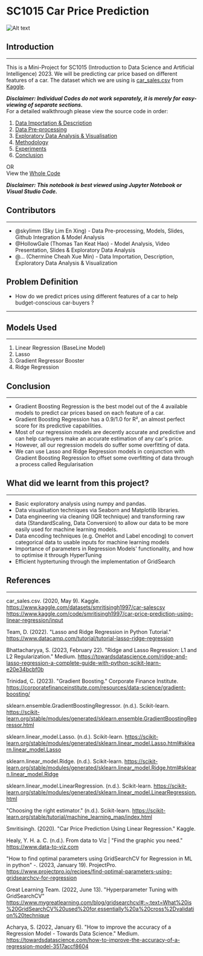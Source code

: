 # SC1015 Car Price Prediction
![Alt text](https://github.com/skylimm/SC1015-Car-Price-Prediction/blob/main/img.png)

## Introduction
***
This is a Mini-Project for SC1015 (Introduction to Data Science and Artificial Intelligence) 2023. We will be predicting car price based on different features of a car. The dataset which we are using is [car_sales.csv](https://www.kaggle.com/datasets/smritisingh1997/car-salescsv?topic=internetDataset) from [Kaggle](https://www.kaggle.com).  <br />

_**Disclaimer: Individual Codes do not work separately, it is merely for easy-viewing of separate sections.**_  <br />
For a detailed walkthrough please view the source code in order: 
1. [Data Importation & Description](https://github.com/skylimm/SC1015-Car-Price-Prediction/blob/main/Data%20Importation%20%26%20Description.ipynb)
2. [Data Pre-processing](https://github.com/skylimm/SC1015-Car-Price-Prediction/blob/main/Data%20Pre-processing.ipynb)
3. [Exploratory Data Analysis & Visualisation](https://github.com/skylimm/SC1015-Car-Price-Prediction/blob/main/Exploratory%20Data%20Analysis%20%26%20Visualization.ipynb)
4. [Methodology](https://github.com/skylimm/SC1015-Car-Price-Prediction/blob/main/Methodology.ipynb)
5. [Experiments](https://github.com/skylimm/SC1015-Car-Price-Prediction/blob/main/Experiments.ipynb)
6. [Conclusion](https://github.com/skylimm/SC1015-Car-Price-Prediction/blob/main/Conclusion.ipynb)

OR<br />
View the [Whole Code](https://github.com/skylimm/SC1015-Car-Price-Prediction/blob/main/Car%20Prediction.ipynb)  <br />


_**Disclaimer: This notebook is best viewed using Jupyter Notebook or Visual Studio Code.**_


## Contributors
***
- @skylimm (Sky Lim En Xing) - Data Pre-processing, Models, Slides, Github Integration & Model Analysis 
- @HollowGale (Thomas Tan Keat Hao) - Model Analysis, Video Presentation, Slides & Exploratory Data Analysis
- @... (Chermine Cheah Xue Min) - Data Importation, Description, Exploratory Data Analysis & Visualization


## Problem Definition
- How do we predict prices using different features of a car to help budget-conscious car-buyers ?
***

## Models Used
***
1. Linear Regression (BaseLine Model)
2. Lasso
3. Gradient Regressor Booster
4. Ridge Regression


## Conclusion
***
- Gradient Boosting Regression is the best model out of the 4 available models to predict car prices based on each feature of a car.
- Gradient Boosting Regression has a 0.9/1.0 for R², an almost perfect score for its predictive capabilities.
- Most of our regression models are decently accurate and predictive and can help carbuyers make an accurate estimation of any car's price.
- However, all our regression models do suffer some overfitting of data.
- We can use Lasso and Ridge Regression models in conjunction with Gradient Boosting Regression to offset some overfitting of data through a process called Regularisation


## What did we learnt from this project?
***
- Basic exploratory analysis using numpy and pandas.
- Data visualisation techniques via Seaborn and Matplotlib libraries.
- Data engineering via cleaning (IQR technique) and transforming raw data (StandardScaling, Data Conversion) to allow our data to be more easily used for machine learning models.
- Data encoding techniques (e.g. OneHot and Label encoding) to convert categorical data to usable inputs for machine learning models
- Importance of parameters in Regression Models' functionality, and how to optimise it through HyperTuning
- Efficient hyptertuning through the implementation of GridSearch


## References
***
car_sales.csv. (2020, May 9). Kaggle. https://www.kaggle.com/datasets/smritisingh1997/car-salescsv
https://www.kaggle.com/code/smritisingh1997/car-price-prediction-using-linear-regression/input

Team, D. (2022). "Lasso and Ridge Regression in Python Tutorial." https://www.datacamp.com/tutorial/tutorial-lasso-ridge-regression

Bhattacharyya, S. (2023, February 22). "Ridge and Lasso Regression: L1 and L2 Regularization." Medium. https://towardsdatascience.com/ridge-and-lasso-regression-a-complete-guide-with-python-scikit-learn-e20e34bcbf0b

Trinidad, C. (2023). "Gradient Boosting." Corporate Finance Institute. https://corporatefinanceinstitute.com/resources/data-science/gradient-boosting/

sklearn.ensemble.GradientBoostingRegressor. (n.d.). Scikit-learn. https://scikit-learn.org/stable/modules/generated/sklearn.ensemble.GradientBoostingRegressor.html

sklearn.linear_model.Lasso. (n.d.). Scikit-learn. https://scikit-learn.org/stable/modules/generated/sklearn.linear_model.Lasso.html#sklearn.linear_model.Lasso

sklearn.linear_model.Ridge. (n.d.). Scikit-learn. https://scikit-learn.org/stable/modules/generated/sklearn.linear_model.Ridge.html#sklearn.linear_model.Ridge

sklearn.linear_model.LinearRegression. (n.d.). Scikit-learn. https://scikit-learn.org/stable/modules/generated/sklearn.linear_model.LinearRegression.html

"Choosing the right estimator." (n.d.). Scikit-learn. https://scikit-learn.org/stable/tutorial/machine_learning_map/index.html

Smritisingh. (2020). "Car Price Prediction Using Linear Regression." Kaggle. 

Healy, Y. H. a. C. (n.d.). From data to Viz | "Find the graphic you need." https://www.data-to-viz.com

"How to find optimal parameters using GridSearchCV for Regression in ML in python" -. (2023, January 19). ProjectPro. https://www.projectpro.io/recipes/find-optimal-parameters-using-gridsearchcv-for-regression

Great Learning Team. (2022, June 13). "Hyperparameter Tuning with GridSearchCV" https://www.mygreatlearning.com/blog/gridsearchcv/#:~:text=What%20is%20GridSearchCV%20used%20for,essentially%20a%20cross%2Dvalidation%20technique

Acharya, S. (2022, January 6). "How to improve the accuracy of a Regression Model - Towards Data Science." Medium. https://towardsdatascience.com/how-to-improve-the-accuracy-of-a-regression-model-3517accf8604
